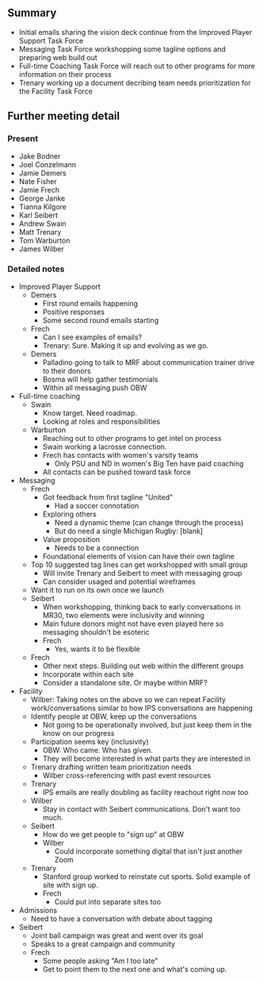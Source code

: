 ## Summary
- Initial emails sharing the vision deck continue from the Improved Player Support Task Force
- Messaging Task Force workshopping some tagline options and preparing web build out
- Full-time Coaching Task Force will reach out to other programs for more information on their process
- Trenary working up a document decribing team needs prioritization for the Facility Task Force

## Further meeting detail
### Present
- Jake Bodner
- Joel Conzelmann
- Jamie Demers
- Nate Fisher
- Jamie Frech
- George Janke
- Tianna Kilgore
- Karl Seibert
- Andrew Swain
- Matt Trenary
- Tom Warburton
- James Wilber

### Detailed notes
- Improved Player Support
  - Demers
    - First round emails happening
    - Positive responses
    - Some second round emails starting
  - Frech
    - Can I see examples of emails?
    - Trenary: Sure. Making it up and evolving as we go.
  - Demers
    - Palladino going to talk to MRF about communication trainer drive to their donors
    - Bosma will help gather testimonials
    - Within all messaging push OBW
- Full-time coaching
  - Swain
    - Know target. Need roadmap.
    - Looking at roles and responsibilities
  - Warburton
    - Reaching out to other programs to get intel on process
    - Swain working a lacrosse connection.
    - Frech has contacts with women's varsity teams
      - Only PSU and ND in women's Big Ten have paid coaching
    - All contacts can be pushed toward task force
- Messaging
  - Frech
    - Got feedback from first tagline "United"
      - Had a soccer connotation
    - Exploring others
      - Need a dynamic theme (can change through the process)
      - But do need a single Michigan Rugby: [blank]
    - Value proposition
      - Needs to be a connection
    - Foundational elements of vision can have their own tagline
  - Top 10 suggested tag lines can get workshopped with small group
    - Will invite Trenary and Seibert to meet with messaging group
    - Can consider usaged and potential wireframes
  - Want it to run on its own once we launch
  - Seibert
    - When workshopping, thinking back to early conversations in MR30, two elements were inclusivity and winning
    - Main future donors might not have even played here so messaging shouldn't be esoteric
    - Frech
      - Yes, wants it to be flexible
  - Frech
    - Other next steps. Building out web within the different groups
    - Incorporate within each site
    - Consider a standalone site. Or maybe within MRF?
- Facility
  - Wilber: Taking notes on the above so we can repeat Facility work/conversations similar to how IPS conversations are happening
  - Identify people at OBW, keep up the conversations
    - Not going to be operationally involved, but just keep them in the know on our progress
  - Participation seems key (inclusivity)
    - OBW: Who came. Who has given.
    - They will become interested in what parts they are interested in
  - Trenary drafting written team prioritization needs
    - Wilber cross-referencing with past event resources
  - Trenary
    - IPS emails are really doubling as facility reachout right now too
  - Wilber
      - Stay in contact with Seibert communications. Don't want too much.
  - Seibert
    - How do we get people to "sign up" at OBW
    - Wilber
      - Could incorporate something digital that isn't just another Zoom
  - Trenary
    - Stanford group worked to reinstate cut sports. Solid example of site with sign up.
    - Frech
      - Could put into separate sites too
- Admissions
  - Need to have a conversation with debate about tagging
- Seibert
  - Joint ball campaign was great and went over its goal
  - Speaks to a great campaign and community
  - Frech
    - Some people asking "Am I too late"
    - Get to point them to the next one and what's coming up.
